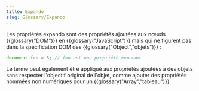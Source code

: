 ```yaml
---
title: Expando
slug: Glossary/Expando
---
```


Les propriétés expando sont des propriétés ajoutées aux nœuds {{glossary("DOM")}} en {{glossary("JavaScript")}} mais qui ne figurent pas dans la spécification DOM des {{glossary("Object","objets")}} :

```js
document.foo = 5; // foo est une propriété expando
```

Le terme peut également être appliqué aux propriétés ajoutées à des objets sans respecter l'objectif original de l'objet, comme ajouter des propriétés nommées non numériques pour un {{glossary("Array","tableau")}}.
